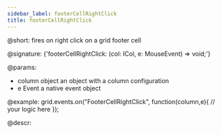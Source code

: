 ```yaml
---
sidebar_label: footerCellRightClick
title: footerCellRightClick
---          
```


@short: fires on right click on a grid footer cell

@signature: {'footerCellRightClick: (col: ICol, e: MouseEvent) => void;'}

@params:
- column		object		an object with a column configuration
- e				Event		a native event object

@example:
grid.events.on("FooterCellRightClick", function(column,e){
    // your logic here
});

@descr:
